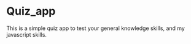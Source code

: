 # Quiz_app
This is a simple quiz app to test your general knowledge skills, and my javascript skills.
